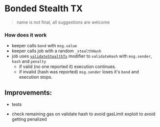 # Bonded Stealth TX
> name is not final, all suggestions are welcome


### How does it work

- keeper calls `bond` with `msg.value`
- keeper calls job with a random `_stealthHash`
- job uses [`validateStealthTx`](https://github.com/lbertenasco/contract-utils/blob/main/contracts/utils/StealthTx.sol) modifier to `validateHash` with `msg.sender`, `hash` and `penalty`
    - if valid (no one reported it) execution continues.
    - if invalid (hash was reported) `msg.sender` loses it's `bond` and execution stops.


## Improvements:

- tests

- check remaining gas on validate hash to avoid gasLimit exploit to avoid getting penalized
